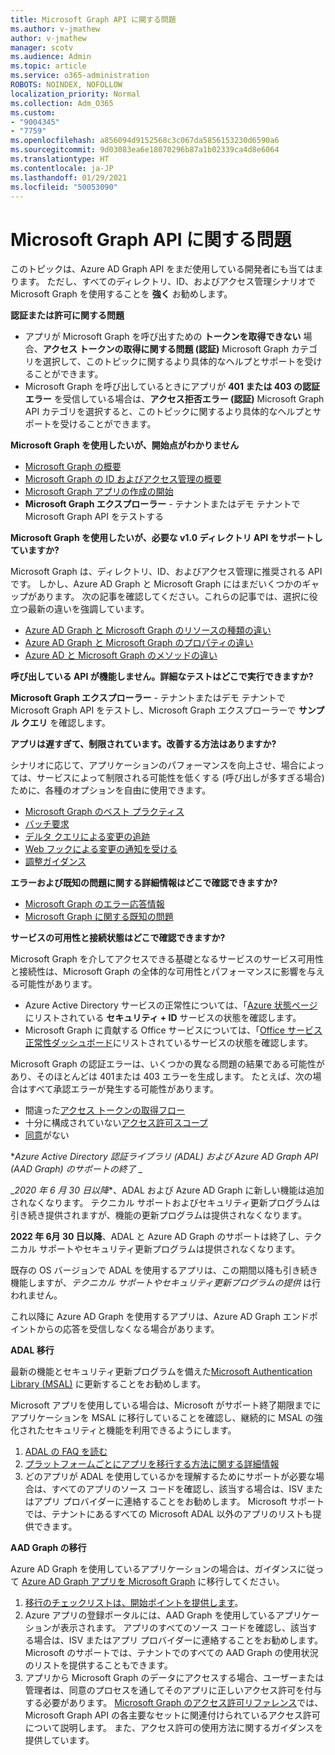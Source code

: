 ```yaml
---
title: Microsoft Graph API に関する問題
ms.author: v-jmathew
author: v-jmathew
manager: scotv
ms.audience: Admin
ms.topic: article
ms.service: o365-administration
ROBOTS: NOINDEX, NOFOLLOW
localization_priority: Normal
ms.collection: Adm_O365
ms.custom:
- "9004345"
- "7759"
ms.openlocfilehash: a856094d9152568c3c067da5856153230d6590a6
ms.sourcegitcommit: 9d03083ea6e18070296b87a1b02339ca4d8e6064
ms.translationtype: HT
ms.contentlocale: ja-JP
ms.lasthandoff: 01/29/2021
ms.locfileid: "50053090"
---
```

# <a name="microsoft-graph-api-issues"></a>Microsoft Graph API に関する問題

このトピックは、Azure AD Graph API をまだ使用している開発者にも当てはまります。 ただし、すべてのディレクトリ、ID、およびアクセス管理シナリオで Microsoft Graph を使用することを **強く** お勧めします。

**認証または許可に関する問題**

- アプリが Microsoft Graph を呼び出すための **トークンを取得できない** 場合、**アクセス トークンの取得に関する問題 (認証)** Microsoft Graph カテゴリを選択して、このトピックに関するより具体的なヘルプとサポートを受けることができます。
- Microsoft Graph を呼び出しているときにアプリが **401 または 403 の認証エラー** を受信している場合は、**アクセス拒否エラー (認証)** Microsoft Graph API カテゴリを選択すると、このトピックに関するより具体的なヘルプとサポートを受けることができます。

**Microsoft Graph を使用したいが、開始点がわかりません**

- [Microsoft Graph の概要](https://docs.microsoft.com/graph/overview)
- [Microsoft Graph の ID およびアクセス管理の概要](https://docs.microsoft.com/graph/azuread-identity-access-management-concept-overview)
- [Microsoft Graph アプリの作成の開始](https://docs.microsoft.com/graph/)
- **Microsoft Graph エクスプローラー** - テナントまたはデモ テナントで Microsoft Graph API をテストする

**Microsoft Graph を使用したいが、必要な v1.0 ディレクトリ API をサポートしていますか?**

Microsoft Graph は、ディレクトリ、ID、およびアクセス管理に推奨される API です。 しかし、Azure AD Graph と Microsoft Graph にはまだいくつかのギャップがあります。 次の記事を確認してください。これらの記事では、選択に役立つ最新の違いを強調しています。

- [Azure AD Graph と Microsoft Graph のリソースの種類の違い](https://docs.microsoft.com/graph/migrate-azure-ad-graph-resource-differences)
- [Azure AD Graph と Microsoft Graph のプロパティの違い](https://docs.microsoft.com/graph/migrate-azure-ad-graph-property-differences)
- [Azure AD と Microsoft Graph のメソッドの違い](https://docs.microsoft.com/graph/migrate-azure-ad-graph-method-differences)

**呼び出している API が機能しません。詳細なテストはどこで実行できますか?**

**Microsoft Graph エクスプローラー** - テナントまたはデモ テナントで Microsoft Graph API をテストし、Microsoft Graph エクスプローラーで **サンプル クエリ** を確認します。

**アプリは遅すぎて、制限されています。改善する方法はありますか?**

シナリオに応じて、アプリケーションのパフォーマンスを向上させ、場合によっては、サービスによって制限される可能性を低くする (呼び出しが多すぎる場合) ために、各種のオプションを自由に使用できます。

- [Microsoft Graph のベスト プラクティス](https://docs.microsoft.com/graph/best-practices-concept)
- [バッチ要求](https://docs.microsoft.com/graph/json-batching)
- [デルタ クエリによる変更の追跡](https://docs.microsoft.com/graph/delta-query-overview)
- [Web フックによる変更の通知を受ける](https://docs.microsoft.com/graph/webhooks)
- [調整ガイダンス](https://docs.microsoft.com/graph/throttling)

**エラーおよび既知の問題に関する詳細情報はどこで確認できますか?**

- [Microsoft Graph のエラー応答情報](https://docs.microsoft.com/graph/errors)
- [Microsoft Graph に関する既知の問題](https://docs.microsoft.com/graph/known-issues)

**サービスの可用性と接続状態はどこで確認できますか?**

Microsoft Graph を介してアクセスできる基礎となるサービスのサービス可用性と接続性は、Microsoft Graph の全体的な可用性とパフォーマンスに影響を与える可能性があります。

- Azure Active Directory サービスの正常性については、「[Azure 状態ページ](https://azure.microsoft.com/status/)にリストされている **セキュリティ + ID** サービスの状態を確認します。
- Microsoft Graph に貢献する Office サービスについては、「[Office サービス正常性ダッシュボード](https://portal.office.com/adminportal/home#/servicehealth)にリストされているサービスの状態を確認します。

Microsoft Graph の認証エラーは、いくつかの異なる問題の結果である可能性があり、そのほとんどは 401または 403 エラーを生成します。 たとえば、次の場合はすべて承認エラーが発生する可能性があります。

- 間違った[アクセス トークンの取得フロー](https://docs.microsoft.com/azure/active-directory/develop/active-directory-authentication-scenarios)
- 十分に構成されていない[アクセス許可スコープ](https://docs.microsoft.com/azure/active-directory/develop/active-directory-v2-scopes)
- [同意](https://docs.microsoft.com/azure/active-directory/develop/active-directory-devhowto-multi-tenant-overview#understanding-user-and-admin-consent)がない

**_Azure Active Directory 認証ライブラリ (ADAL) および Azure AD Graph API (AAD Graph) のサポートの終了_* _

_*2020 年 6 月 30 日以降**、ADAL および Azure AD Graph に新しい機能は追加されなくなります。 テクニカル サポートおよびセキュリティ更新プログラムは引き続き提供されますが、機能の更新プログラムは提供されなくなります。

**2022 年 6月 30 日以降**、ADAL と Azure AD Graph のサポートは終了し、テクニカル サポートやセキュリティ更新プログラムは提供されなくなります。

既存の OS バージョンで ADAL を使用するアプリは、この期間以降も引き続き機能しますが、*テクニカル サポートやセキュリティ更新プログラムの提供* は行われません。

これ以降に Azure AD Graph を使用するアプリは、Azure AD Graph エンドポイントからの応答を受信しなくなる場合があります。

**ADAL 移行**

最新の機能とセキュリティ更新プログラムを備えた[Microsoft Authentication Library (MSAL)](https://docs.microsoft.com/azure/active-directory/develop/v2-overview) に更新することをお勧めします。

Microsoft アプリを使用している場合は、Microsoft がサポート終了期限までにアプリケーションを MSAL に移行していることを確認し、継続的に MSAL の強化されたセキュリティと機能を利用できるようにします。

1. [ADAL の FAQ を読む](https://docs.microsoft.com/azure/active-directory/develop/msal-migration#frequently-asked-questions-faq)
2. [プラットフォームごとにアプリを移行する方法に関する詳細情報](https://docs.microsoft.com/azure/active-directory/develop/msal-migration#frequently-asked-questions-faq)
3. どのアプリが ADAL を使用しているかを理解するためにサポートが必要な場合は、すべてのアプリのソース コードを確認し、該当する場合は、ISV またはアプリ プロバイダーに連絡することをお勧めします。 Microsoft サポートでは、テナントにあるすべての Microsoft ADAL 以外のアプリのリストも提供できます。

**AAD Graph の移行**

Azure AD Graph を使用しているアプリケーションの場合は、ガイダンスに従って [Azure AD Graph アプリを Microsoft Graph](https://docs.microsoft.com/graph/migrate-azure-ad-graph-overview) に移行してください。

1. [移行のチェックリストは、開始ポイントを提供します](https://docs.microsoft.com/graph/migrate-azure-ad-graph-planning-checklist)。
2. Azure アプリの登録ポータルには、AAD Graph を使用しているアプリケーションが表示されます。 アプリのすべてのソース コードを確認し、該当する場合は、ISV またはアプリ プロバイダーに連絡することをお勧めします。 Microsoft のサポートでは、テナントでのすべての AAD Graph の使用状況のリストを提供することもできます。
3. アプリから Microsoft Graph のデータにアクセスする場合、ユーザーまたは管理者は、同意のプロセスを通してそのアプリに正しいアクセス許可を付与する必要があります。 [Microsoft Graph のアクセス許可リファレンス](https://docs.microsoft.com/graph/permissions-reference)では、Microsoft Graph API の各主要なセットに関連付けられているアクセス許可について説明します。 また、アクセス許可の使用方法に関するガイダンスを提供しています。
